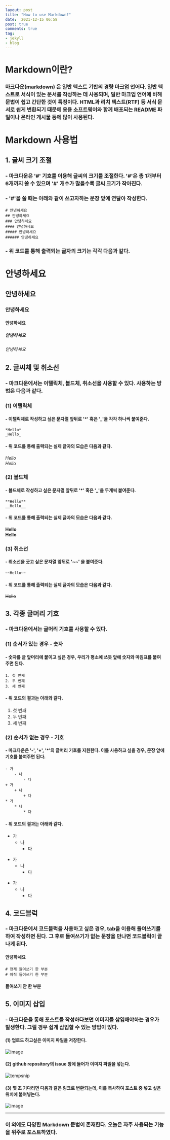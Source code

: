 ```yaml
---
layout: post
title: "How to use Markdown?"
date:  2021-12-15 06:58
post: true
comments: true
tag:
- jekyll 
- blog
---
```

# Markdown이란?                        

### **마크다운(markdown)** 은 일반 텍스트 기반의 경량 마크업 언어다. 일반 텍스트로 서식이 있는 문서를 작성하는 데 사용되며, 일반 마크업 언어에 비해 문법이 쉽고 간단한 것이 특징이다. HTML과 리치 텍스트(RTF) 등 서식 문서로 쉽게 변환되기 때문에 응용 소프트웨어와 함께 배포되는 README 파일이나 온라인 게시물 등에 많이 사용된다.                               
           
# Markdown 사용법           
             
## 1. 글씨 크기 조절                                                                                                                         
### - 마크다운은 '#' 기호를 이용해 글씨의 크기를 조절한다. '#'은 총 1개부터 6개까지 쓸 수 있으며 '#' 개수가 많을수록 글씨 크기가 작아진다.           
### - '#'을 쓸 때는 아래와 같이 쓰고자하는 문장 앞에 연달아 작성한다.               
    # 안녕하세요
    ## 안녕하세요
    ### 안녕하세요
    #### 안녕하세요
    ##### 안녕하세요
    ###### 안녕하세요                                                                
    
### - 위 코드를 통해 출력되는 글자의 크기는 각각 다음과 같다.            

# 안녕하세요
## 안녕하세요
### 안녕하세요
#### 안녕하세요
##### 안녕하세요
###### 안녕하세요              

                      
## 2. 글씨체 및 취소선            

### - 마크다운에서는 이탤릭체, 볼드체, 취소선을 사용할 수 있다. 사용하는 방법은 다음과 같다.             

### (1) 이탤릭체
#### - 이탤릭체로 작성하고 싶은 문자열 앞뒤로 '*' 혹은 '_'을 각각 하나씩 붙여준다.
    *Hello*                      
    _Hello_         
            
#### - 위 코드를 통해 출력되는 실제 글자의 모습은 다음과 같다.         
*Hello*                                                   
_Hello_                     

### (2) 볼드체
#### - 볼드체로 작성하고 싶은 문자열 앞뒤로 '*' 혹은 '_'을 두개씩 붙여준다.         
    **Hello**                            
    __Hello__            
         
#### - 위 코드를 통해 출력되는 실제 글자의 모습은 다음과 같다.            
**Hello**                         
__Hello__                 

### (3) 취소선
#### - 취소선을 긋고 싶은 문자열 앞뒤로 '~~' 을 붙여준다.
    ~~Hello~~                      
         
#### - 위 코드를 통해 출력되는 실제 글자의 모습은 다음과 같다.                      
~~Hello~~           

              
## 3. 각종 글머리 기호             

### - 마크다운에서는 글머리 기호를 사용할 수 있다.               

### (1) 순서가 있는 경우 - 숫자  
#### - 숫자를 글 앞머리에 붙이고 싶은 경우, 우리가 평소에 쓰듯 앞에 숫자와 마침표를 붙여주면 된다.
    1. 첫 번째
    2. 두 번째
    3. 세 번째                               
                       
#### - 위 코드의 결과는 아래와 같다.                 
1. 첫 번째
2. 두 번째
3. 세 번째                   

### (2) 순서가 없는 경우 - 기호
#### - 마크다운은 '-', '+', '*'의 글머리 기호를 지원한다. 이를 사용하고 싶을 경우, 문장 앞에 기호를 붙여주면 된다.
    - 가
        - 나
            - 다
    + 가
        + 나
            + 다
    * 가
        * 나
            * 다                            
                        
#### - 위 코드의 결과는 아래와 같다.           
- 가
    - 나
        - 다
+ 가
    + 나
        + 다
* 가
    * 나
        * 다           
               
                               
## 4. 코드블럭                         

### - 마크다운에서 코드블럭을 사용하고 싶은 경우, tab을 이용해 들여쓰기를 하여 작성하면 된다. 그 후로 들여쓰기가 없는 문장을 만나면 코드블럭이 끝나게 된다.           

#### 안녕하세요                
    # 현재 들여쓰기 한 부분 
    # 아직 들여쓰기 한 부분                
            
#### 들여쓰기 안 한 부분               
                 
            
## 5. 이미지 삽입             

### - 마크다운을 통해 포스트를 작성하다보면 이미지를 삽입해야하는 경우가 발생한다. 그럴 경우 쉽게 삽입할 수 있는 방법이 있다.              
 
#### (1) 업로드 하고싶은 이미지 파일을 저장한다.                

![image](https://user-images.githubusercontent.com/84260219/146176991-fba09e4c-522b-4be4-9b2f-bf9df30ba2c7.png) 

#### (2) github repository의 issue 창에 들어가 이미지 파일을 넣는다.              

![tempsnip](https://user-images.githubusercontent.com/84260219/146177234-78f69665-bc05-4752-852c-22bc3f7a494c.png)

#### (3) 몇 초 기다리면 다음과 같은 링크로 변환되는데, 이를 복사하여 포스트 중 넣고 싶은 위치에 붙여넣는다.                

![image](https://user-images.githubusercontent.com/84260219/146177385-2b53527a-a6e8-4375-b110-6917caf9e618.png)
                  
                 
                               
----------------------------------------------------------------------------------------------------------
### 이 외에도 다양한 Markdown 문법이 존재한다. 오늘은 자주 사용되는 기능을 위주로 포스트하였다.
